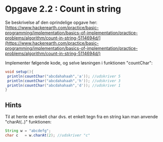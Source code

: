 # Opgave 2.2 : Count in string

Se beskrivelse af den oprindelige opgave her:
[https://www.hackerearth.com/practice/basic-programming/implementation/basics-of-implementation/practice-problems/algorithm/count-in-string-5114694d/](https://www.hackerearth.com/practice/basic-programming/implementation/basics-of-implementation/practice-problems/algorithm/count-in-string-5114694d/)

Implementer følgende kode, og selve løsningen i funktionen "countChar":

```java
void setup(){
 println(countChar("abcdahahaah",'a')); //udskriver 5
 println(countChar("abcdahahaah",'h')); //udskriver 3
 println(countChar("abcdahahaah",'d')); //udskriver 1
}
```

## Hints

Til at hente en enkelt char dvs. et enkelt tegn fra en string kan man anvende "charAt(..)" funktionen:

```java
String w = "abcdefg";
char c   = w.charAt(2); //udskriver "c"
```